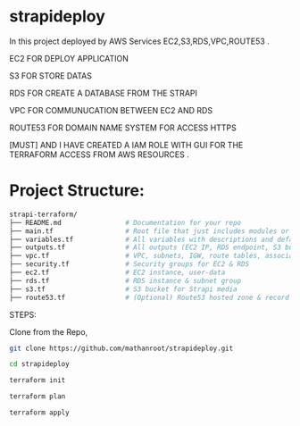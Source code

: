 # strapideploy

In this project deployed by AWS Services EC2,S3,RDS,VPC,ROUTE53 .

EC2 FOR DEPLOY APPLICATION

S3 FOR STORE DATAS

RDS FOR CREATE A DATABASE FROM THE STRAPI

VPC FOR COMMUNUCATION BETWEEN EC2 AND RDS

ROUTE53 FOR DOMAIN NAME SYSTEM FOR ACCESS HTTPS

[MUST] AND I HAVE CREATED A IAM ROLE WITH GUI FOR THE TERRAFORM ACCESS FROM AWS RESOURCES .

# Project Structure:

```bash
strapi-terraform/
├── README.md                # Documentation for your repo
├── main.tf                  # Root file that just includes modules or loads other .tf files
├── variables.tf             # All variables with descriptions and defaults
├── outputs.tf               # All outputs (EC2 IP, RDS endpoint, S3 bucket name, etc.)
├── vpc.tf                   # VPC, subnets, IGW, route tables, associations
├── security.tf              # Security groups for EC2 & RDS
├── ec2.tf                   # EC2 instance, user-data
├── rds.tf                   # RDS instance & subnet group
├── s3.tf                    # S3 bucket for Strapi media
├── route53.tf               # (Optional) Route53 hosted zone & record
```



  






STEPS:

Clone from the Repo,
```bash
git clone https://github.com/mathanroot/strapideploy.git

cd strapideploy
```

```bash
terraform init

terraform plan

terraform apply
```
